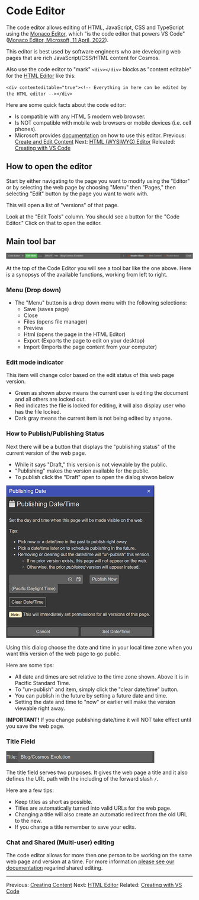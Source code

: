 # Code Editor

The code editor allows editing of HTML, JavaScript, CSS and TypeScript using the [Monaco Editor](https://microsoft.github.io/monaco-editor/), which "is the code editor that powers VS Code" ([Monaco Editor, Microsoft, 11 April, 2022](https://microsoft.github.io/monaco-editor/)).

This editor is best used by software engineers who are developing web pages that are rich JavaScript/CSS/HTML content for Cosmos.

Also use the code editor to "mark" `<div></div>` blocks as "content editable" for the [HTML Editor](https://github.com/CosmosSoftware/Cosmos.Cms/blob/main/Documentation/Content/Editors/WYSIWYG(HTMLEditor).md) like this:

`<div contenteditable="true"><!-- Everything in here can be edited by the HTML editor --></div>`

Here are some quick facts about the code editor:

* Is compatible with any HTML 5 modern web browser.
* Is NOT compatible with mobile web browsers or mobile devices (i.e. cell phones).
* Microsoft provides [documentation](https://code.visualstudio.com/docs/editor/editingevolved) on how to use this editor.
Previous: [Create and Edit Content](https://github.com/CosmosSoftware/Cosmos.Cms/tree/main/Documentation/Content) Next: [HTML (WYSIWYG) Editor](https://github.com/CosmosSoftware/Cosmos.Cms/blob/main/Documentation/Content/Editors/WYSIWYG(HTMLEditor).md) Releated: [Creating with VS Code](https://github.com/CosmosSoftware/Cosmos.Cms/blob/main/Documentation/Content/Editors/Creating-with-VS-Code.md)

## How to open the editor

Start by either navigating to the page you want to modify using the "Editor" or by selecting the web page by choosing "Menu" then "Pages," then selecting "Edit" button by the page you want to work with.

This will open a list of "versions" of that page.

Look at the "Edit Tools" column. You should see a button for the "Code Editor." Click on that to open the editor.

## Main tool bar

![Main tool bar](https://github.com/CosmosSoftware/Cosmos.Cms/blob/main/Documentation/Content/Editors/code-editor-top-tool-bar.png)

At the top of the Code Editor you will see a tool bar like the one above. Here is a synopsys of the available functions, working from left to right.

### Menu (Drop down)
* The "Menu" button is a drop down menu with the following selections:
  * Save (saves page)
  * Close
  * Files (opens file manager)
  * Preview
  * Html (opens the page in the HTML Editor)
  * Export (Exports the page to edit on your desktop)
  * Import (Imports the page content from your computer)

### Edit mode indicator
This item will change color based on the edit status of this web page version.
* Green as shown above means the current user is editing the document and all others are locked out.
* Red indicates the file is locked for editing, it will also display user who has the file locked.
* Dark gray means the current item is not being edited by anyone.

### How to Publish/Publishing Status
Next there will be a button that displays the "publishing status" of the current version of the web page.
* While it says "Draft," this version is not viewable by the public.
* "Publishing" makes the version available for the public.
* To publish click the "Draft" open to open the dialog shwon below

![Publishing dialog](https://github.com/CosmosSoftware/Cosmos.Cms/blob/main/Documentation/Content/Editors/publishing-datetime-dialog.png)

Using this dialog choose the date and time in your local time zone when you want this version of the web page to go public.

Here are some tips:
* All date and times are set relative to the time zone shown. Above it is in Pacific Standard Time.
* To "un-publish" and item, simply click the "clear date/time" button.
* You can publish in the future by setting a future date and time.
* Setting the date and time to "now" or earlier will make the version viewable right away.

**IMPORTANT!** If you change publishing date/time it will NOT take effect until you save the web page.

### Title Field

![Title field](https://github.com/CosmosSoftware/Cosmos.Cms/blob/main/Documentation/Content/Editors/editor-title.png)

The title field serves two purposes. It gives the web page a title and it also defines the URL path with the including of the forward slash `/`.

Here are a few tips:
* Keep titles as short as possible.
* Titles are automatically turned into valid URLs for the web page.
* Changing a title will also create an automatic redirect from the old URL to the new.
* If you change a title remember to save your edits.

### Chat and Shared (Multi-user) editing

The code editor allows for more then one person to be working on the same web page and version at a time.  For more information [please see our documentation](https://github.com/CosmosSoftware/Cosmos.Cms/blob/main/Documentation/Content/Editors/SharedEditing.md) regarind shared editing.

___
Previous: [Creating Content](https://github.com/CosmosSoftware/Cosmos.Cms/tree/main/Documentation/Content) Next: [HTML Editor](https://github.com/CosmosSoftware/Cosmos.Cms/blob/main/Documentation/Content/Editors/WYSIWYG(HTMLEditor).md) Related: [Creating with VS Code](https://github.com/CosmosSoftware/Cosmos.Cms/blob/main/Documentation/Content/Editors/WYSIWYG(HTMLEditor).md)
